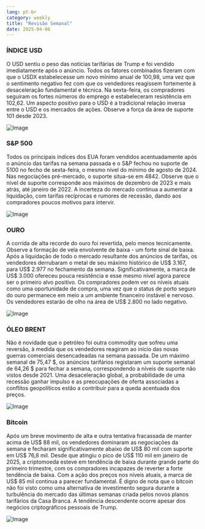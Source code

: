 ```yaml
---
lang: pt-br
category: weekly
title: "Revisão Semanal"
date: 2025-04-06
---
```


### ÍNDICE USD

O USD sentiu o peso das notícias tarifárias de Trump e foi vendido imediatamente após o anúncio. Todos os fatores combinados fizeram com que o USDX estabelecesse um novo mínimo anual de 100,98, uma vez que o sentimento negativo fez com que os vendedores reagissem fortemente à desaceleração fundamental e técnica. Na sexta-feira, os compradores seguiram os fortes números do emprego e estabeleceram resistência em 102,62. Um aspecto positivo para o USD é a tradicional relação inversa entre o USD e os mercados de ações. Observe a força da área de suporte 101 desde 2023.

![Image](https://markleighedu.github.io/img/Apr-2025/06-Apr-2025/usdindex.jpg)

### S&P 500

Todos os principais índices dos EUA foram vendidos acentuadamente após o anúncio das tarifas na semana passada e o S&P fechou no suporte de 5100 no fecho de sexta-feira, o mesmo nível do mínimo de agosto de 2024.  Nas negociações pré-mercado, o suporte situa-se em 4842. Observe que o nível de suporte corresponde aos máximos de dezembro de 2023 e mais atrás, até janeiro de 2022. A incerteza do mercado continua a aumentar a liquidação, com tarifas recíprocas e rumores de recessão, dando aos compradores poucos motivos para intervir. 

![Image](https://markleighedu.github.io/img/Apr-2025/06-Apr-2025/sp500.jpg)

### OURO

A corrida de alta recorde do ouro foi revertida, pelo menos tecnicamente. Observe a formação de vela envolvente de baixa - um forte sinal de baixa. Após a liquidação de todo o mercado resultante dos anúncios de tarifas, os vendedores derrubaram o metal de seu máximo histórico de US$ 3.167, para US$ 2.977 no fechamento da semana. Significativamente, a marca de US$ 3.000 ofereceu pouca resistência e esse mesmo nível agora parece ser o primeiro alvo positivo. Os compradores podem ver os níveis atuais como uma oportunidade de compra, uma vez que o status de porto seguro do ouro permanece em meio a um ambiente financeiro instável e nervoso. Os vendedores estarão de olho na área de US$ 2.800 no lado negativo. 

![Image](https://markleighedu.github.io/img/Apr-2025/06-Apr-2025/gold.jpg)

### ÓLEO BRENT

Não é novidade que o petróleo foi outra commodity que sofreu uma reversão, à medida que os vendedores reagiram ao início das novas guerras comerciais desencadeadas na semana passada. De um máximo semanal de 75,47 $, os anúncios tarifários registaram um suporte semanal de 64,26 $ para fechar a semana, correspondendo a níveis de suporte não vistos desde 2021. Uma desaceleração global, a probabilidade de uma recessão ganhar impulso e as preocupações de oferta associadas a conflitos geopolíticos estão a contribuir para a queda acentuada dos preços.

![Image](https://markleighedu.github.io/img/Apr-2025/06-Apr-2025/brentoil.jpg)

### Bitcoin

Após um breve movimento de alta e outra tentativa fracassada de manter acima de US$ 88 mil, os vendedores dominaram as negociações da semana e fecharam significativamente abaixo de US$ 80 mil com suporte em US$ 76,8 mil. Desde que atingiu o pico de US$ 110 mil em janeiro de 2025, a criptomoeda esteve em tendência de baixa durante grande parte do primeiro trimestre, com os compradores incapazes de reverter a forte tendência de baixa. Com a ação dos preços nos níveis atuais, a marca de US$ 85 mil continua a parecer fundamental. É digno de nota que o bitcoin não foi visto como uma alternativa de investimento segura durante a turbulência do mercado das últimas semanas criada pelos novos planos tarifários da Casa Branca. A tendência descendente ocorre apesar dos negócios criptográficos pessoais de Trump. 

![Image](https://markleighedu.github.io/img/Apr-2025/06-Apr-2025/bitcoin.jpg)

